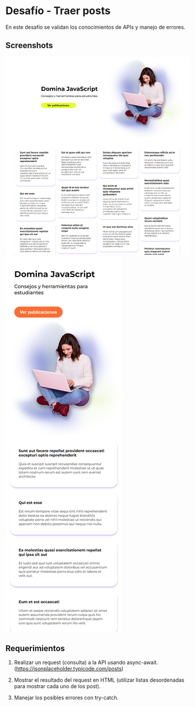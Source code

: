 # Desafío - Traer posts 

En  este  desafío  se validan los conocimientos de APIs  y  manejo  de errores.

## Screenshots

![](./assets/img/desktop.png)
![](./assets/img/mobile.png)

## Requerimientos

1. Realizar un request (consulta) a la API usando async-await. (https://jsonplaceholder.typicode.com/posts)
 
2. Mostrar el resultado del request en HTML (utilizar listas desordenadas para mostrar cada uno de los post). 

3. Manejar los posibles errores con try-catch.  